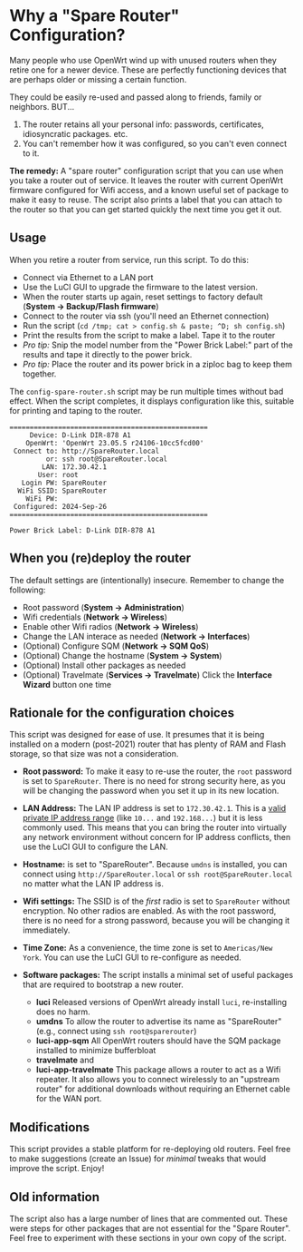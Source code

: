 # Why a "Spare Router" Configuration?

Many people who use OpenWrt wind up with unused routers when
they retire one for a newer device.
These are perfectly functioning devices that are perhaps older or missing a certain function.

They could be easily re-used and passed along to friends, family or neighbors.
BUT...

1. The router retains all your personal info:
  passwords, certificates, idiosyncratic packages. etc.
2. You can't remember how it was configured, so you
  can't even connect to it.
  
**The remedy:** A "spare router" configuration script that
you can use when you take a router out of service.
It leaves the router with current OpenWrt firmware
configured for Wifi access, and
a known useful set of package to make it easy to reuse.
The script also prints a label that you can attach to
the router so that you can get started quickly the next
time you get it out.

## Usage

When you retire a router from service, run this script. To do this:

* Connect via Ethernet to a LAN port
* Use the LuCI GUI to upgrade the firmware to the latest version.
* When the router starts up again, reset settings to
  factory default (**System -> Backup/Flash firmware**)
* Connect to the router via ssh (you'll need an Ethernet connection)
* Run the script (`cd /tmp; cat > config.sh & paste; ^D; sh config.sh`)
* Print the results from the script to make a label. Tape it to the router
* _Pro tip:_ Snip the model number from the "Power Brick Label:" part of the results
  and tape it directly to the power brick.
* _Pro tip:_ Place the router and its power brick in a ziploc bag
  to keep them together.

The `config-spare-router.sh` script may be run multiple times without bad effect.
When the script completes, it displays configuration like this,
suitable for printing and taping to the router.

```
=================================================
     Device: D-Link DIR-878 A1
    OpenWrt: 'OpenWrt 23.05.5 r24106-10cc5fcd00'
 Connect to: http://SpareRouter.local
         or: ssh root@SpareRouter.local
        LAN: 172.30.42.1
       User: root
   Login PW: SpareRouter
  WiFi SSID: SpareRouter
    WiFi PW:
 Configured: 2024-Sep-26
=================================================

Power Brick Label: D-Link DIR-878 A1

```

## When you (re)deploy the router

The default settings are (intentionally) insecure.
Remember to change the following:

* Root password (**System -> Administration**)
* Wifi credentials (**Network -> Wireless**) 
* Enable other Wifi radios (**Network -> Wireless**) 
* Change the LAN interace as needed (**Network -> Interfaces**)
* (Optional) Configure SQM (**Network -> SQM QoS**)
* (Optional) Change the hostname (**System -> System**)
* (Optional) Install other packages as needed
* (Optional) Travelmate (**Services -> Travelmate**)
  Click the **Interface Wizard** button one time
  
## Rationale for the configuration choices

This script was designed for ease of use.
It presumes that it is being installed on a modern (post-2021)
router that has plenty of RAM and Flash storage, so that size
was not a consideration.

* **Root password:** To make it easy to re-use the router,
  the `root` password is set to `SpareRouter`.
  There is no need for strong security here, as you will be changing
  the password when you set it up in its new location.
* **LAN Address:** The LAN IP address is set to `172.30.42.1`. 
  This is a
  [valid private IP address range](https://en.wikipedia.org/wiki/Private_network)
  (like `10...` and `192.168...`) but it is less commonly used.
  This means that you can bring the router into virtually any
  network environment without concern for IP address conflicts,
  then use the LuCI GUI to configure the LAN.
* **Hostname:** is set to "SpareRouter".
  Because `umdns` is installed, you can connect using
  `http://SpareRouter.local` or `ssh root@SpareRouter.local`
  no matter what the LAN IP address is.
* **Wifi settings:** The SSID is of the _first_ radio is set
  to `SpareRouter` without encryption.
  No other radios are enabled.
  As with the root password, there is no need for a strong password,
  because you will be changing it immediately.
* **Time Zone:** As a convenience, the time zone is set to `Americas/New York`.
  You can use the LuCI GUI to re-configure as needed.
* **Software packages:** The script installs a minimal set of useful 
  packages that are required to bootstrap a new router.

  * **luci** Released versions of OpenWrt already install `luci`,
    re-installing does no harm.
  * **umdns** To allow the router to advertise its name as "SpareRouter"
    (e.g., connect using `ssh root@sparerouter`)
  * **luci-app-sqm** All OpenWrt routers should have the SQM package installed
    to minimize bufferbloat
  * **travelmate**	and
  * **luci-app-travelmate** This package allows a router to
    act as a Wifi repeater.
    It also allows you to connect wirelessly to an "upstream router" for 
    additional downloads without requiring an Ethernet cable for the WAN port.

## Modifications

This script provides a stable platform for re-deploying old routers.
Feel free to make suggestions (create an Issue) for _minimal_ tweaks that
would improve the script. Enjoy!

## Old information

The script also has a large number of lines that are commented out.
These were steps for other packages that are not essential for the "Spare Router".
Feel free to experiment with these sections in your own copy of the script.
